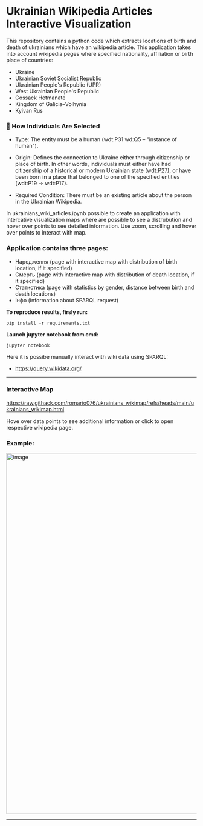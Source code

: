 # Ukrainian Wikipedia Articles Interactive Visualization
This repository contains a python code which extracts locations of birth and death of ukrainians which have an wikipedia article. 
This application takes into account wikipedia peges where specified nationality, affiliation or birth place of countries:
- Ukraine
- Ukrainian Soviet Socialist Republic
- Ukrainian People's Republic (UPR)
- West Ukrainian People's Republic
- Cossack Hetmanate
- Kingdom of Galicia–Volhynia
- Kyivan Rus

### 👥 How Individuals Are Selected
- Type: The entity must be a human (wdt:P31 wd:Q5 – "instance of human").

- Origin: Defines the connection to Ukraine either through citizenship or place of birth. In other words, individuals must either have had citizenship of a historical or modern Ukrainian state (wdt:P27), or have been born in a place that belonged to one of the specified entities (wdt:P19 → wdt:P17).

- Required Condition: There must be an existing article about the person in the Ukrainian Wikipedia.
  

In ukrainians_wiki_articles.ipynb possible to create an application with intercative visualization maps where are possible to see a distrubution and hover over points to see detailed information.
Use zoom, scrolling and hover over points to interact with map.

### Application contains three pages:
 - Народження (page with interactive map with distribution of birth location, if it specified)
 - Смерть (page with interactive map with distribution of death location, if it specified)
 - Статистика (page with statistics by gender, distance between birth and death locations)
 - Інфо (information about SPARQL request)


**To reproduce results, firsly run:**
```
pip install -r requirements.txt
```

**Launch jupyter notebook from cmd:**
```
jupyter notebook
```

Here it is possibe manually interact with wiki data using SPARQL:
* https://query.wikidata.org/

<hr>

### Interactive Map
https://raw.githack.com/romario076/ukrainians_wikimap/refs/heads/main/ukrainians_wikimap.html

Hove over data points to see additional information or click to open respective wikipedia page.

### Example:
<img width="953" alt="image" src="https://github.com/user-attachments/assets/e465169e-e997-4ffd-9d9c-beb77973d047" />

<hr>

